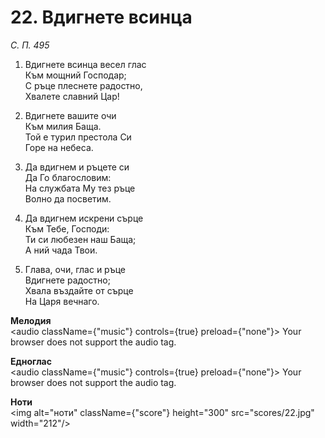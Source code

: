# 22. Вдигнете всинца  

*С. П. 495*  

1. Вдигнете всинца весел глас  
Към мощний Господар;  
С ръце плеснете радостно,  
Хвалете славний Цар!  

2. Вдигнете вашите очи  
Към милия Баща.  
Той е турил престола Си  
Горе на небеса.  

3. Да вдигнем и ръцете си  
Да Го благословим:  
На службата Му тез ръце  
Волно да посветим.  

4. Да вдигнем искрени сърце  
Към Тебе, Господи:  
Ти си любезен наш Баща;  
А ний чада Твои.  

5. Глава, очи, глас и ръце  
Вдигнете радостно;  
Хвала въздайте от сърце  
На Царя вечнаго.  

__Мелодия__  
<audio className={"music"} controls={true} preload={"none"}><source src="mp3/22.mp3" type="audio/mpeg"/>
Your browser does not support the audio tag.
</audio>  

__Едноглас__  
<audio className={"music"} controls={true} preload={"none"}><source src="transp/22.mp3" type="audio/mpeg"/>
Your browser does not support the audio tag.
</audio>  

__Ноти__  
<img alt="ноти" className={"score"} height="300" src="scores/22.jpg" width="212"/>
